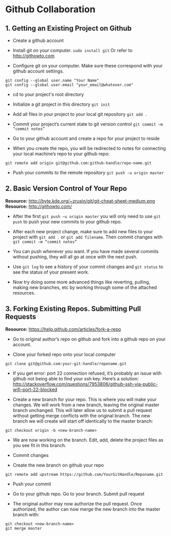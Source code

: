 <h1>Github Collaboration</h1>

<h2>1. Getting an Existing Project on Github</h2>

* Create a github account

* Install git on your computer. `sudo install git` Or refer to <a href="http://githowto.com">http://githowto.com </a>
	
* Configure git on your computer. Make sure these correspond with your github account settings.
```
git config --global user.name "Your Name"
git config --global user.email "your_email@whatever.com"
```
	
* cd to your project's root directory

* Initialize a git project in this directory `git init`

* Add all files in your project to your local git repository `git add .`

* Commit your project’s current state to git version control `git commit –m “commit notes”`

* Go to your github account and create a repo for your project to reside

* When you create the repo, you will be redirected to notes for connecting your local machine’s repo to your github repo:
```
git remote add origin git@github.com:github-handle/repo-name.git
```

* Push your commits to the remote repository 
```git push -u origin master```
 
<h2>2. Basic Version Control of Your Repo</h2>

<b>Resource:</b> http://byte.kde.org/~zrusin/git/git-cheat-sheet-medium.png <br>
<b>Resource:</b> http://githowto.com/

* After the first `git push –u origin master` you will only need to use `git push` to push your new commits to your github repo.

* After each new project change, make sure to add new files to your project with `git add .` or `git add filename`. Then commit changes with `git commit –m “commit notes”`

* You can push whenever you want. If you have made several commits without pushing, they will all go at once with the next push.

* Use `git log` to see a history of your commit changes and `git status` to see the status of your present work.

* Now try doing some more advanced things like reverting, pulling, making new branches, etc by working through some of the attached resources.

<h2>3. Forking Existing Repos. Submitting Pull Requests</h2>

<b>Resource:</b> https://help.github.com/articles/fork-a-repo

* Go to original author’s repo on github and fork into a github repo on your account.

* Clone your forked repo onto your local computer 
```
git clone git@github.com:your-git-handle/reponame.git
```

* If you get error: port 22 connection refused, it’s probably an issue with github not being able to find your ssh key. Here’s a solution: http://stackoverflow.com/questions/7953806/github-ssh-via-public-wifi-port-22-blocked

* Create a new branch for your repo. This is where you will make your changes. We will work from a new branch, leaving the original master branch unchanged. This will later allow us to submit a pull request without getting merge conflicts with the original branch. The new branch we will create will start off identically to the master branch:
```
git checkout origin -b <new-branch-name>
```

* We are now working on the <new-branch-name> branch. Edit, add, delete the project files as you see fit in this branch.

* Commit changes

* Create the new branch on github your repo
```
git remote add upstream https://github.com/YourGitHandle/Reponame.git
```

* Push your commit

* Go to your github repo. Go to your <new-branch-name> branch. Submit pull request

* The original author may now authorize the pull request. Once authorized, the author can now merge the new branch into the master branch with: 
```
git checkout <new-branch-name>
git merge master
```


